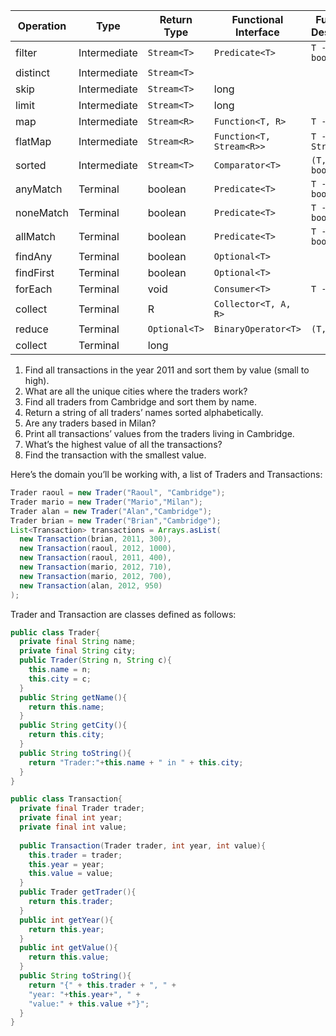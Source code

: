 |Operation|Type|Return Type|Functional Interface|Function Descriptor|
|---|---|---|---|---|
|filter|Intermediate|`Stream<T>`|`Predicate<T>`|`T -> boolean`|
|distinct|Intermediate|`Stream<T>`|||
|skip|Intermediate|`Stream<T>`|long||
|limit|Intermediate|`Stream<T>`|long||
|map|Intermediate|`Stream<R>`|`Function<T, R>`|`T -> R`|
|flatMap|Intermediate|`Stream<R>`|`Function<T, Stream<R>>`|`T -> Stream<R>`|
|sorted|Intermediate|`Stream<T>`|`Comparator<T>`|`(T,T) -> boolean`|
|anyMatch|Terminal|boolean|`Predicate<T>`|`T -> boolean`|
|noneMatch|Terminal|boolean|`Predicate<T>`|`T -> boolean`|
|allMatch|Terminal|boolean|`Predicate<T>`|`T -> boolean`|
|findAny|Terminal|boolean|`Optional<T>`||
|findFirst|Terminal|boolean|`Optional<T>`||
|forEach|Terminal|void|`Consumer<T>`|`T -> void`|
|collect|Terminal|R|`Collector<T, A, R>`||
|reduce|Terminal|`Optional<T>`|`BinaryOperator<T>`| `(T,T) -> T`|
|collect|Terminal|long|||

1. Find all transactions in the year 2011 and sort them by value (small to high).
2. What are all the unique cities where the traders work?
3. Find all traders from Cambridge and sort them by name.
4. Return a string of all traders’ names sorted alphabetically.
5. Are any traders based in Milan?
6. Print all transactions’ values from the traders living in Cambridge.
7. What’s the highest value of all the transactions?
8. Find the transaction with the smallest value.

Here’s the domain you’ll be working with, a list of Traders and Transactions:
```java
Trader raoul = new Trader("Raoul", "Cambridge");
Trader mario = new Trader("Mario","Milan");
Trader alan = new Trader("Alan","Cambridge");
Trader brian = new Trader("Brian","Cambridge");
List<Transaction> transactions = Arrays.asList(
  new Transaction(brian, 2011, 300),
  new Transaction(raoul, 2012, 1000),
  new Transaction(raoul, 2011, 400),
  new Transaction(mario, 2012, 710),
  new Transaction(mario, 2012, 700),
  new Transaction(alan, 2012, 950)
);
```
Trader and Transaction are classes defined as follows:
```java
public class Trader{
  private final String name;
  private final String city;
  public Trader(String n, String c){
    this.name = n;
    this.city = c;
  }
  public String getName(){
    return this.name;
  }
  public String getCity(){
    return this.city;
  }
  public String toString(){
    return "Trader:"+this.name + " in " + this.city;
  }
}

```
```java
public class Transaction{
  private final Trader trader;
  private final int year;
  private final int value;
  
  public Transaction(Trader trader, int year, int value){
    this.trader = trader;
    this.year = year;
    this.value = value;
  }
  public Trader getTrader(){
    return this.trader;
  }
  public int getYear(){
    return this.year;
  }
  public int getValue(){
    return this.value;
  }
  public String toString(){
    return "{" + this.trader + ", " +
    "year: "+this.year+", " +
    "value:" + this.value +"}";
  }
}
```
